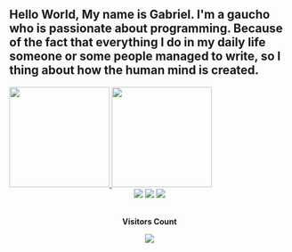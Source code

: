 ## Hello World, My name is Gabriel. I'm a gaucho who is passionate about programming. Because of the fact that everything I do in my daily life someone or some people managed to write, so I thing about how the human mind is created.

<div>
  <a href="https://github.com/Gabs051">
  <img loading="lazy" height="180em" src="https://github-readme-stats.vercel.app/api/top-langs/?username=Gabs051&layout=compact&langs_count=7&theme=tokyonight"/>
  <img loading="lazy" height="180em" src="https://github-readme-stats.vercel.app/api?username=Gabs051&show_icons=true&theme=tokyonight&include_all_commits=true&count_private=true"/>
</div>

<div align="center">
  <a href="https://instagram.com/gabs_oliii" target="_blank"><img loading="lazy" src="https://img.shields.io/badge/-Instagram-%23E4405F?style=for-the-badge&logo=instagram&logoColor=white" target="_blank"></a>
  <a href = "mailto:gabz15000@gmail.com"><img loading="lazy" src="https://img.shields.io/badge/Gmail-D14836?style=for-the-badge&logo=gmail&logoColor=white" target="_blank"></a>
  <a href="https://www.linkedin.com/in/gabsoli" target="_blank"><img loading="lazy" src="https://img.shields.io/badge/-LinkedIn-%230077B5?style=for-the-badge&logo=linkedin&logoColor=white" target="_blank"></a>   
</div>

<div align="center">
  <br><p align="centre"><b>Visitors Count</b></p>  
  <p align="center"><img align="center" src="https://profile-counter.glitch.me/{Gabs051}/count.svg" /></p> 
  <br>
</div>
